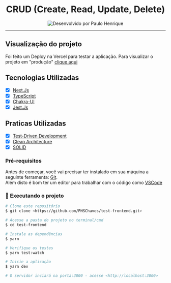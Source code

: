 <h1 align="center">
CRUD (Create, Read, Update, Delete)
</h1>

<p align="center">
  <img alt="Desenvolvido por Paulo Henrique" src="https://img.shields.io/badge/Desenvolvido%20por-Paulo Henrique-%237519C1?style=for-the-badge"><br/>
</p>

<hr>

## Visualização do projeto

Foi feito um Deploy na Vercel para testar a aplicação. Para visualizar o projeto em "produção" [clique aqui](https://teste-uol.vercel.app/)

## Tecnologias Utilizadas

- [X] [Next.Js](https://nextjs.org/)
- [X] [TypeScript](https://www.typescriptlang.org/)
- [X] [Chakra-UI](https://chakra-ui.com/) 
- [X] [Jest.Js](https://jestjs.io/pt-BR/)

## Praticas Utilizadas

- [X] [Test-Driven Development](https://tdd.caelum.com.br/)
- [X] [Clean Architecture](https://dev.to/thiagosilva95/clean-architecture-o-que-e-vantagens-e-como-utilizar-em-aplicacoes-na-pratica-4ej8)
- [X] [SOLID](https://blog.betrybe.com/linguagem-de-programacao/solid-cinco-principios-poo/) 

### Pré-requisitos

Antes de começar, você vai precisar ter instalado em sua máquina a seguinte ferramenta:
[Git](https://git-scm.com).<br>
Além disto é bom ter um editor para trabalhar com o código como [VSCode](https://code.visualstudio.com/)

### 🎲 Executando o projeto

```bash
# Clone este repositório
$ git clone <https://github.com/PHSChaves/test-frontend.git>

# Acesse a pasta do projeto no terminal/cmd
$ cd test-frontend

# Instale as dependências
$ yarn

# Verifique os testes
$ yarn test:watch

# Inicie a aplicação
$ yarn dev

# O servidor inciará na porta:3000 - acesse <http://localhost:3000>
```
